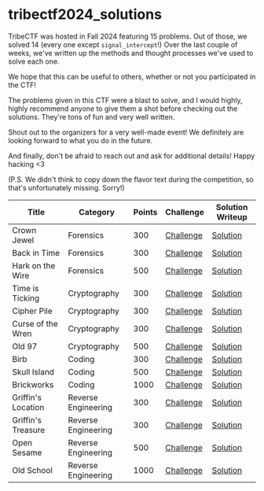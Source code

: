 # tribectf2024_solutions

TribeCTF was hosted in Fall 2024 featuring 15 problems.
Out of those, we solved 14 (every one except `signal_intercept`!)
Over the last couple of weeks, we've written up the methods and thought processes we've used to solve each one.

We hope that this can be useful to others, whether or not you participated in the CTF!

The problems given in this CTF were a blast to solve, and I would highly, highly recommend anyone to give them a shot
before checking out the solutions.
They're tons of fun and very well written.

Shout out to the organizers for a very well-made event! We definitely are looking forward to what you do in the future.

And finally, don't be afraid to reach out and ask for additional details! Happy hacking <3

(P.S. We didn't think to copy down the flavor text during the competition, so that's unfortunately missing. Sorry!)

| Title              | Category            | Points | Challenge                                                                                         | Solution Writeup                                              |
|--------------------|---------------------|--------|---------------------------------------------------------------------------------------------------|---------------------------------------------------------------|
| Crown Jewel        | Forensics           | 300    | [Challenge](./forensics/crown_jewel/ISC4.png)                                                     | [Solution](./forensics/crown_jewel/README.md)                 |
| Back in Time       | Forensics           | 300    | [Challenge](./forensics/back_in_time/BackInTime.zip)                                              | [Solution](./forensics/back_in_time/README.md)                |
| Hark on the Wire   | Forensics           | 500    | [Challenge](./forensics/hark_on_the_wire/hark_on_the_wire.pcapng)                                 | [Solution](./forensics/hark_on_the_wire/README.md)            |
| Time is Ticking    | Cryptography        | 300    | [Challenge](./cryptography/TimeIsTicking/TimeIsTicking.py)                                        | [Solution](./cryptography/TimeIsTicking/README.txt)           |
| Cipher Pile        | Cryptography        | 300    | [Challenge](./cryptography/cipher_pile/problem)                                                   | [Solution](./cryptography/cipher_pile/README.md)              |
| Curse of the Wren  | Cryptography        | 300    | [Challenge](./cryptography/curse_of_the_wren/M3UKWCVI16P8XIIIXXX12LVIII6F13MBQCRDIEJKWMTOSPXUZGH) | [Solution](./cryptography/curse_of_the_wren/README.md)        |
| Old 97             | Cryptography        | 500    | [Challenge](./cryptography/old97/instructions.txt)                                                | [Solution](./cryptography/old97/README.txt)                   |
| Birb               | Coding              | 300    | [Challenge](./coding/birb/problem)                                                                | [Solution](./coding/birb/README.md)                           |
| Skull Island       | Coding              | 500    | [Challenge](./coding/skull_island/problem)                                                        | [Solution](./coding/skull_island/README.md)                   |
| Brickworks         | Coding              | 1000   | [Challenge](./coding/brickworks/challenge.txt)                                                    | [Solution](./coding/brickworks/README.txt)                    |
| Griffin's Location | Reverse Engineering | 300    | [Challenge](./reverse_engineering/griffins_location/coordinates)                                  | [Solution](./reverse_engineering/griffins_location/README.md) |
| Griffin's Treasure | Reverse Engineering | 300    | [Challenge](./reverse_engineering/griffins_treasure/griffin.treasure)                             | [Solution](./reverse_engineering/griffins_treasure/README.md) |
| Open Sesame        | Reverse Engineering | 500    | [Challenge](./reverse_engineering/open_sesame/open_sesame.wav)                                    | [Solution](./reverse_engineering/open_sesame/README.md)       |
| Old School         | Reverse Engineering | 1000   | [Challenge](./reverse_engineering/old_school/problem)                                             | [Solution](./reverse_engineering/old_school/README.md)        |
